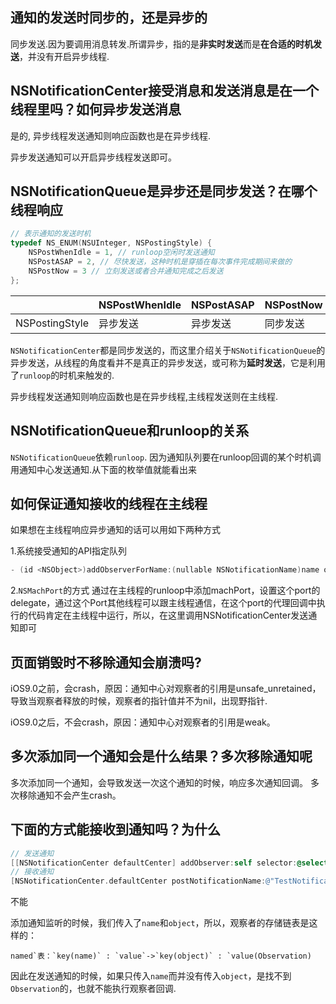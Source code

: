 ## 通知的发送时同步的，还是异步的

同步发送.因为要调用消息转发.所谓异步，指的是**非实时发送**而是**在合适的时机发送**，并没有开启异步线程.

## NSNotificationCenter接受消息和发送消息是在一个线程里吗？如何异步发送消息

是的, 异步线程发送通知则响应函数也是在异步线程.

异步发送通知可以开启异步线程发送即可。



## NSNotificationQueue是异步还是同步发送？在哪个线程响应



```objectivec
// 表示通知的发送时机
typedef NS_ENUM(NSUInteger, NSPostingStyle) {
    NSPostWhenIdle = 1, // runloop空闲时发送通知
    NSPostASAP = 2, // 尽快发送，这种时机是穿插在每次事件完成期间来做的
    NSPostNow = 3 // 立刻发送或者合并通知完成之后发送
};
```

|                | NSPostWhenIdle | NSPostASAP | NSPostNow |
| -------------- | -------------- | ---------- | --------- |
| NSPostingStyle | 异步发送       | 异步发送   | 同步发送  |

`NSNotificationCenter`都是同步发送的，而这里介绍关于`NSNotificationQueue`的异步发送，从线程的角度看并不是真正的异步发送，或可称为**延时发送**，它是利用了`runloop`的时机来触发的.

异步线程发送通知则响应函数也是在异步线程,主线程发送则在主线程.



## NSNotificationQueue和runloop的关系

`NSNotificationQueue`依赖`runloop`. 因为通知队列要在runloop回调的某个时机调用通知中心发送通知.从下面的枚举值就能看出来

## 如何保证通知接收的线程在主线程

如果想在主线程响应异步通知的话可以用如下两种方式

1.系统接受通知的API指定队列

```objectivec
- (id <NSObject>)addObserverForName:(nullable NSNotificationName)name object:(nullable id)obj queue:(nullable NSOperationQueue *)queue usingBlock:(void (^)(NSNotification *note))block
```

2.`NSMachPort`的方式 通过在主线程的runloop中添加machPort，设置这个port的delegate，通过这个Port其他线程可以跟主线程通信，在这个port的代理回调中执行的代码肯定在主线程中运行，所以，在这里调用NSNotificationCenter发送通知即可

## 页面销毁时不移除通知会崩溃吗?

iOS9.0之前，会crash，原因：通知中心对观察者的引用是unsafe_unretained，导致当观察者释放的时候，观察者的指针值并不为nil，出现野指针.

iOS9.0之后，不会crash，原因：通知中心对观察者的引用是weak。

## 多次添加同一个通知会是什么结果？多次移除通知呢

多次添加同一个通知，会导致发送一次这个通知的时候，响应多次通知回调。 多次移除通知不会产生crash。

## 下面的方式能接收到通知吗？为什么



```objectivec
// 发送通知
[[NSNotificationCenter defaultCenter] addObserver:self selector:@selector(handleNotification:) name:@"TestNotification" object:@1];
// 接收通知
[NSNotificationCenter.defaultCenter postNotificationName:@"TestNotification" object:nil];
```

不能

添加通知监听的时候，我们传入了`name`和`object`，所以，观察者的存储链表是这样的：

```
named`表：`key(name)` : `value`->`key(object)` : `value(Observation)
```

因此在发送通知的时候，如果只传入`name`而并没有传入`object`，是找不到`Observation`的，也就不能执行观察者回调.